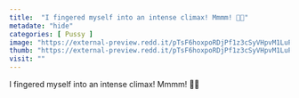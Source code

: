 ```yaml
---
title:  "I fingered myself into an intense climax! Mmmm! 💋💦"
metadate: "hide"
categories: [ Pussy ]
image: "https://external-preview.redd.it/pTsF6hoxpoRDjPf1z3cSyVHpvM1LuPMffrW968HL9nw.jpg?auto=webp&s=9d0a494e33abe1888936d0831b72d4248ff98ac9"
thumb: "https://external-preview.redd.it/pTsF6hoxpoRDjPf1z3cSyVHpvM1LuPMffrW968HL9nw.jpg?width=320&crop=smart&auto=webp&s=0edb3eb6d3764c11784008216af140db11737f2f"
visit: ""
---
```

I fingered myself into an intense climax! Mmmm! 💋💦
